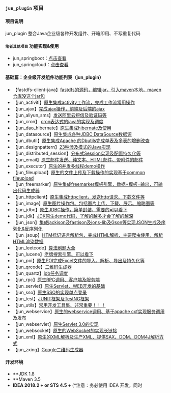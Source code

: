 ### `jun_plugin` 项目

#### 项目说明
jun_plugin 整合Java企业级各种开发组件、开箱即用、不写重复代码

#### `笔者其他项目` 功能实现&使用
- jun_springboot：[点击查看](https://github.com/wujun728/jun_springboot) 
- jun_springcloud：[点击查看](https://github.com/wujun728/jun_springcloud) 
    
#### 基础篇：企业级开发组件功能列表（jun_plugin）
- 【fastdfs-client-java】[fastdfs的源码，编辑jar，引入maven本地，maven仓库没这个jar包](https://github.com/wujun728/jun_plugin)
- 【jun_activiti】[原生集成activity工作流，完成工作流常用操作](https://github.com/wujun728/jun_plugin)
- 【jun_ajax】[完成ajax操作，前端及后端的ajax](https://github.com/wujun728/jun_plugin)
- 【jun_aliyun_sms】[发送阿里云短信及验证码等](https://github.com/wujun728/jun_plugin)
- 【jun_cron】 [cron表达式的java的实现及调度](https://github.com/wujun728/jun_plugin)
- 【jun_dao_hibernate】[原生集成hibernate及使用](https://github.com/wujun728/jun_plugin)
- 【jun_datasource】[原生集成各种JDBC DataSource数据源](https://github.com/wujun728/jun_plugin)
- 【jun_dbutil】[原生集成Apache 的Dbutils完成单表及多表的增删改查](https://github.com/wujun728/jun_plugin)
- 【jun_designpattern】[23种涉及模式的Java实现](https://github.com/wujun728/jun_plugin)
- 【jun_distributed_session】[分布式Session实现及配置持久化等](https://github.com/wujun728/jun_plugin)
- 【jun_email】[原生邮件发送、纯文本、HTML邮件、带附件的邮件](https://github.com/wujun728/jun_plugin)
- 【jun_executor】[原生的并发多线程demo操作](https://github.com/wujun728/jun_plugin)
- 【jun_fileupload】[原生的文件上传及下载操作的实现基于common fileupload](https://github.com/wujun728/jun_plugin)
- 【jun_freemarker】[原生集成freemarker模板引擎，数据+模板=输出，可输出代码生成器](https://github.com/wujun728/jun_plugin)
- 【jun_httpclient】[原生集成httpclient，发送http请求、下载文件等](https://github.com/wujun728/jun_plugin)
- 【jun_image】[原生图片操作包、包括图片上传、下载、展示、缩略图等](https://github.com/wujun728/jun_plugin)
- 【jun_jdbc】[原生JDBC操作，简单封装，需要的可以看下](https://github.com/wujun728/jun_plugin)
- 【jun_jdk】[JDK原生demo代码，了解的越多才会了解的越深](https://github.com/wujun728/jun_plugin)
- 【jun_json】[集成jackjson及fastjson及jons-lib及Gson等实现JSON生成及序列化&反序列化](https://github.com/wujun728/jun_plugin)
- 【jun_jsoup】[HTM标记语言解析包，完成HTML解析、主要爬虫使用，解析HTML渲染数据](https://github.com/wujun728/jun_plugin)
- 【jun_leetcode】[算法刷题大全](https://github.com/wujun728/jun_plugin)
- 【jun_lucene】[老牌搜索引擎、可以看下](https://github.com/wujun728/jun_plugin)
- 【jun_poi】[原生POI完成Excel文件的导入、解析、导出及持久化等](https://github.com/wujun728/jun_plugin)
- 【jun_qrcode】[二维码生成器](https://github.com/wujun728/jun_plugin)
- 【jun_quartz】[job任务调度](https://github.com/wujun728/jun_plugin)
- 【jun_rpc】[原生RPC调用、客户端及服务端](https://github.com/wujun728/jun_plugin)
- 【jun_servlet】[原生Servlet、WEB开发的基础](https://github.com/wujun728/jun_plugin)
- 【jun_sso】[原生SSO的实现单点登录](https://github.com/wujun728/jun_plugin)
- 【jun_test】[JUNIT框架及TestNG框架](https://github.com/wujun728/jun_plugin)
- 【jun_utils】[常用开发工具集、非常重要！！！](https://github.com/wujun728/jun_plugin)
- 【jun_webservice】[原生的webservice调用、基于apache cxf实现服务调用及发布](https://github.com/wujun728/jun_plugin)
- 【jun_webservlet】[原生Servlet 3.0的实现](https://github.com/wujun728/jun_plugin)
- 【jun_websocket】[原生的WebSocket的实现长链接](https://github.com/wujun728/jun_plugin)
- 【jun_xml】[原生的XML解析及生产XML、提供SAX、DOM、DOM4J解析方式](https://github.com/wujun728/jun_plugin)
- 【jun_zxing】[Google二维码生成器](https://github.com/wujun728/jun_plugin)


#### 开发环境

- **JDK 1.8 
- **Maven 3.5 
- **IDEA 2018.2 + or  STS 4.5 +** (*注意：务必使用 IDEA 开发，同时
 
